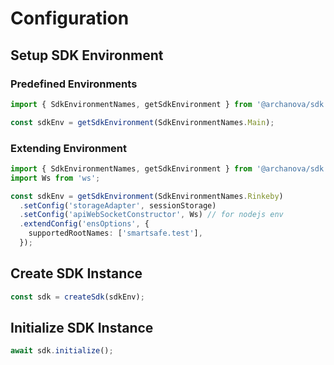 # Configuration

## Setup SDK Environment

### Predefined Environments
```typescript
import { SdkEnvironmentNames, getSdkEnvironment } from '@archanova/sdk';

const sdkEnv = getSdkEnvironment(SdkEnvironmentNames.Main);
``` 

### Extending Environment

```typescript
import { SdkEnvironmentNames, getSdkEnvironment } from '@archanova/sdk';
import Ws from 'ws';

const sdkEnv = getSdkEnvironment(SdkEnvironmentNames.Rinkeby)
  .setConfig('storageAdapter', sessionStorage)
  .setConfig('apiWebSocketConstructor', Ws) // for nodejs env
  .extendConfig('ensOptions', {
    supportedRootNames: ['smartsafe.test'],
  });
``` 

## Create SDK Instance

```typescript
const sdk = createSdk(sdkEnv); 
```

## Initialize SDK Instance
```typescript
await sdk.initialize();
```
